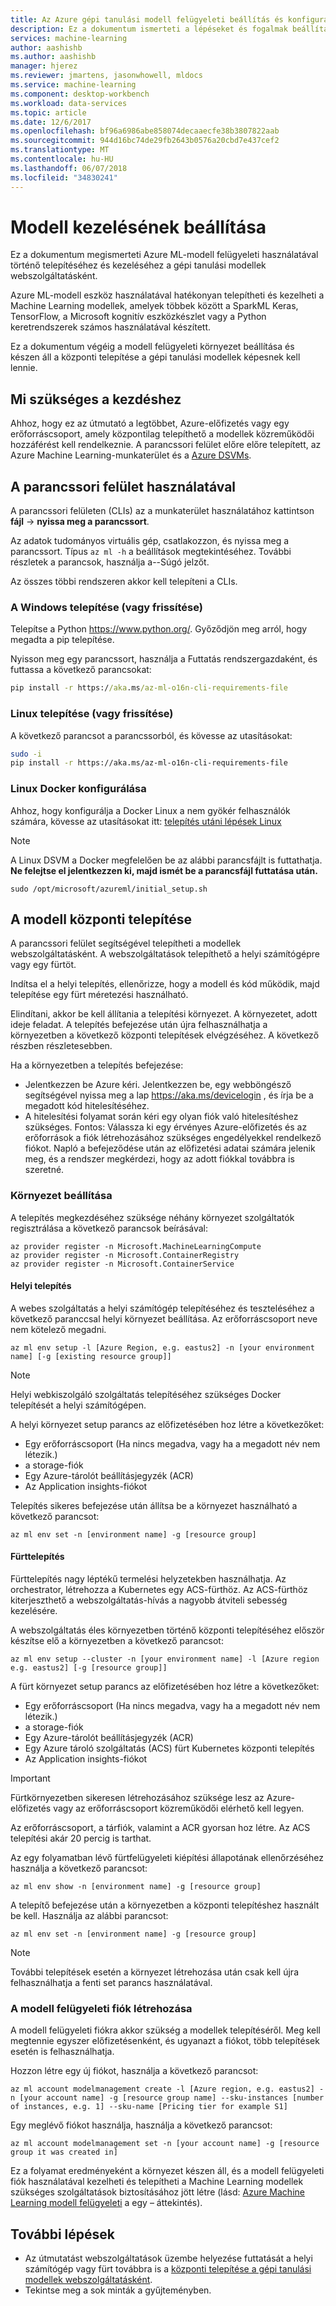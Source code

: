 ```yaml
---
title: Az Azure gépi tanulási modell felügyeleti beállítás és konfiguráció |} Microsoft Docs
description: Ez a dokumentum ismerteti a lépéseket és fogalmak beállításáról és konfigurálásáról a modell kezelése az Azure Machine Learning részt.
services: machine-learning
author: aashishb
ms.author: aashishb
manager: hjerez
ms.reviewer: jmartens, jasonwhowell, mldocs
ms.service: machine-learning
ms.component: desktop-workbench
ms.workload: data-services
ms.topic: article
ms.date: 12/6/2017
ms.openlocfilehash: bf96a6986abe858074decaaecfe38b3807822aab
ms.sourcegitcommit: 944d16bc74de29fb2643b0576a20cbd7e437cef2
ms.translationtype: MT
ms.contentlocale: hu-HU
ms.lasthandoff: 06/07/2018
ms.locfileid: "34830241"
---
```

# <a name="model-management-setup"></a>Modell kezelésének beállítása

Ez a dokumentum megismerteti Azure ML-modell felügyeleti használatával történő telepítéséhez és kezeléséhez a gépi tanulási modellek webszolgáltatásként. 

Azure ML-modell eszköz használatával hatékonyan telepítheti és kezelheti a Machine Learning modellek, amelyek többek között a SparkML Keras, TensorFlow, a Microsoft kognitív eszközkészlet vagy a Python keretrendszerek számos használatával készített. 

Ez a dokumentum végéig a modell felügyeleti környezet beállítása és készen áll a központi telepítése a gépi tanulási modellek képesnek kell lennie.

## <a name="what-you-need-to-get-started"></a>Mi szükséges a kezdéshez
Ahhoz, hogy ez az útmutató a legtöbbet, Azure-előfizetés vagy egy erőforráscsoport, amely központilag telepíthető a modellek közreműködői hozzáférést kell rendelkeznie.
A parancssori felület előre előre telepített, az Azure Machine Learning-munkaterület és a [Azure DSVMs](https://docs.microsoft.com/azure/machine-learning/machine-learning-data-science-virtual-machine-overview).

## <a name="using-the-cli"></a>A parancssori felület használatával
A parancssori felületen (CLIs) az a munkaterület használatához kattintson **fájl** -> **nyissa meg a parancssort**. 

Az adatok tudományos virtuális gép, csatlakozzon, és nyissa meg a parancssort. Típus `az ml -h` a beállítások megtekintéséhez. További részletek a parancsok, használja a--Súgó jelzőt.

Az összes többi rendszeren akkor kell telepíteni a CLIs.

### <a name="installing-or-updating-on-windows"></a>A Windows telepítése (vagy frissítése)

Telepítse a Python https://www.python.org/. Győződjön meg arról, hogy megadta a pip telepítése.

Nyisson meg egy parancssort, használja a Futtatás rendszergazdaként, és futtassa a következő parancsokat:

```cmd
pip install -r https://aka.ms/az-ml-o16n-cli-requirements-file
```

### <a name="installing-or-updating-on-linux"></a>Linux telepítése (vagy frissítése)
A következő parancsot a parancssorból, és kövesse az utasításokat:

```bash
sudo -i
pip install -r https://aka.ms/az-ml-o16n-cli-requirements-file
```

### <a name="configuring-docker-on-linux"></a>Linux Docker konfigurálása
Ahhoz, hogy konfigurálja a Docker Linux a nem gyökér felhasználók számára, kövesse az utasításokat itt: [telepítés utáni lépések Linux](https://docs.docker.com/engine/installation/linux/linux-postinstall/)

>[!NOTE]
> A Linux DSVM a Docker megfelelően be az alábbi parancsfájlt is futtathatja. **Ne felejtse el jelentkezzen ki, majd ismét be a parancsfájl futtatása után.**
>```
>sudo /opt/microsoft/azureml/initial_setup.sh
>```

## <a name="deploying-your-model"></a>A modell központi telepítése
A parancssori felület segítségével telepítheti a modellek webszolgáltatásként. A webszolgáltatások telepíthető a helyi számítógépre vagy egy fürtöt.

Indítsa el a helyi telepítés, ellenőrizze, hogy a modell és kód működik, majd telepítése egy fürt méretezési használható.

Elindítani, akkor be kell állítania a telepítési környezet. A környezetet, adott ideje feladat. A telepítés befejezése után újra felhasználhatja a környezetben a következő központi telepítések elvégzéséhez. A következő részben részletesebben.

Ha a környezetben a telepítés befejezése:
- Jelentkezzen be Azure kéri. Jelentkezzen be, egy webböngésző segítségével nyissa meg a lap https://aka.ms/devicelogin , és írja be a megadott kód hitelesítéséhez.
- A hitelesítési folyamat során kéri egy olyan fiók való hitelesítéshez szükséges. Fontos: Válassza ki egy érvényes Azure-előfizetés és az erőforrások a fiók létrehozásához szükséges engedélyekkel rendelkező fiókot. Napló a befejeződése után az előfizetési adatai számára jelenik meg, és a rendszer megkérdezi, hogy az adott fiókkal továbbra is szeretné.

### <a name="environment-setup"></a>Környezet beállítása
A telepítés megkezdéséhez szüksége néhány környezet szolgáltatók regisztrálása a következő parancsok beírásával:

```azurecli
az provider register -n Microsoft.MachineLearningCompute
az provider register -n Microsoft.ContainerRegistry
az provider register -n Microsoft.ContainerService
```
#### <a name="local-deployment"></a>Helyi telepítés
A webes szolgáltatás a helyi számítógép telepítéséhez és teszteléséhez a következő paranccsal helyi környezet beállítása. Az erőforráscsoport neve nem kötelező megadni.

```azurecli
az ml env setup -l [Azure Region, e.g. eastus2] -n [your environment name] [-g [existing resource group]]
```
>[!NOTE] 
>Helyi webkiszolgáló szolgáltatás telepítéséhez szükséges Docker telepítését a helyi számítógépen. 
>

A helyi környezet setup parancs az előfizetésében hoz létre a következőket:
- Egy erőforráscsoport (Ha nincs megadva, vagy ha a megadott név nem létezik.)
- a storage-fiók
- Egy Azure-tárolót beállításjegyzék (ACR)
- Az Application insights-fiókot

Telepítés sikeres befejezése után állítsa be a környezet használható a következő parancsot:

```azurecli
az ml env set -n [environment name] -g [resource group]
```

#### <a name="cluster-deployment"></a>Fürttelepítés
Fürttelepítés nagy léptékű termelési helyzetekben használhatja. Az orchestrator, létrehozza a Kubernetes egy ACS-fürthöz. Az ACS-fürthöz kiterjeszthető a webszolgáltatás-hívás a nagyobb átviteli sebesség kezelésére.

A webszolgáltatás éles környezetben történő központi telepítéséhez először készítse elő a környezetben a következő parancsot:

```azurecli
az ml env setup --cluster -n [your environment name] -l [Azure region e.g. eastus2] [-g [resource group]]
```

A fürt környezet setup parancs az előfizetésében hoz létre a következőket:
- Egy erőforráscsoport (Ha nincs megadva, vagy ha a megadott név nem létezik.)
- a storage-fiók
- Egy Azure-tárolót beállításjegyzék (ACR)
- Egy Azure tároló szolgáltatás (ACS) fürt Kubernetes központi telepítés
- Az Application insights-fiókot

>[!IMPORTANT]
> Fürtkörnyezetben sikeresen létrehozásához szüksége lesz az Azure-előfizetés vagy az erőforráscsoport közreműködői elérhető kell legyen.

Az erőforráscsoport, a tárfiók, valamint a ACR gyorsan hoz létre. Az ACS telepítési akár 20 percig is tarthat. 

Az egy folyamatban lévő fürtfelügyeleti kiépítési állapotának ellenőrzéséhez használja a következő parancsot:

```azurecli
az ml env show -n [environment name] -g [resource group]
```

A telepítő befejezése után a környezetben a központi telepítéshez használt be kell. Használja az alábbi parancsot:

```azurecli
az ml env set -n [environment name] -g [resource group]
```

>[!NOTE] 
> További telepítések esetén a környezet létrehozása után csak kell újra felhasználhatja a fenti set parancs használatával.
>

### <a name="create-a-model-management-account"></a>A modell felügyeleti fiók létrehozása
A modell felügyeleti fiókra akkor szükség a modellek telepítéséről. Meg kell megtennie egyszer előfizetésenként, és ugyanazt a fiókot, több telepítések esetén is felhasználhatja.

Hozzon létre egy új fiókot, használja a következő parancsot:

```azurecli
az ml account modelmanagement create -l [Azure region, e.g. eastus2] -n [your account name] -g [resource group name] --sku-instances [number of instances, e.g. 1] --sku-name [Pricing tier for example S1]
```

Egy meglévő fiókot használja, használja a következő parancsot:
```azurecli
az ml account modelmanagement set -n [your account name] -g [resource group it was created in]
```

Ez a folyamat eredményeként a környezet készen áll, és a modell felügyeleti fiók használatával kezelheti és telepítheti a Machine Learning modellek szükséges szolgáltatások biztosításához jött létre (lásd: [Azure Machine Learning modell felügyeleti](model-management-overview.md) a egy – áttekintés).

## <a name="next-steps"></a>További lépések

* Az útmutatást webszolgáltatások üzembe helyezése futtatását a helyi számítógép vagy fürt továbbra is a [központi telepítése a gépi tanulási modellek webszolgáltatásként](model-management-service-deploy.md).
* Tekintse meg a sok minták a gyűjteményben.
